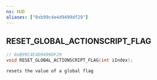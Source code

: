 ```yaml
---
ns: HUD
aliases: ["0xb99c4e4d9499df29"]
---
```

## RESET_GLOBAL_ACTIONSCRIPT_FLAG

```c
// 0xB99C4E4D9499DF29
void RESET_GLOBAL_ACTIONSCRIPT_FLAG(int iIndex);
```

```
resets the value of a global flag
```
